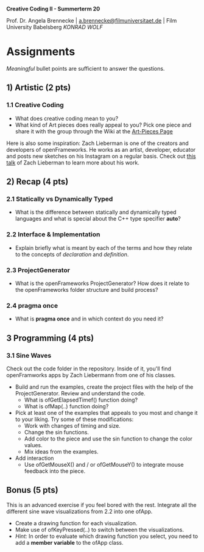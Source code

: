 <!-- ---  
title: Creative Coding II
author: Angela Brennecke
affiliation: Film University Babelsberg KONRAD WOLF
date: Summer term 20
---   -->
**Creative Coding II - Summerterm 20**

Prof. Dr. Angela Brennecke | a.brennecke@filmuniversitaet.de | Film University Babelsberg *KONRAD WOLF*


# Assignments

_Meaningful_ bullet points are sufficient to answer the questions.

## 1) Artistic (2 pts)
### 1.1 Creative Coding

- What does creative coding mean to you?
- What kind of Art pieces does really appeal to you? Pick one piece and share it with the group through the Wiki at the [Art-Pieces Page](https://github.com/ctechfilmuniversity/lecture_creative_coding_2/wiki/Art-Pieces)

Here is also some inspiration: Zach Lieberman is one of the creators and developers of openFrameworks. He works as an artist, developer, educator and posts new sketches on his Instagram on a regular basis. Check out [this talk](https://www.youtube.com/watch?v=xx1eeoo_xnY) of Zach Lieberman to learn more about his work. 

<!-- - [Interview with Zach Lieberman](https://www.theverge.com/2019/5/10/18564182/zach-lieberman-interactive-art-animation-movement-openframeworks-art-club)
- [Talk of Zach Lieberman](https://www.youtube.com/watch?v=bmztlO9_Wvo) -->

## 2) Recap (4 pts)
### 2.1 Statically vs Dynamically Typed

- What is the difference between statically and dynamically typed languages and what is special about the C++ type specifier **auto**?

### 2.2 Interface & Implementation

- Explain briefly what is meant by each of the terms and how they relate to the concepts of  *declaration* and *definition*.

### 2.3 ProjectGenerator

- What is the openFrameworks ProjectGenerator? How does it relate to the openFrameworks folder structure and build process? 

### 2.4 pragma once

- What is **pragma once** and in which context do you need it?

## 3 Programming (4 pts)
### 3.1 Sine Waves

Check out the code folder in the repository. Inside of it, you'll find openFramworks apps by Zach Liebermann from one of his classes. 

- Build and run the examples, create the project files with the help of the ProjectGenerator. Review and understand the code.
  - What is ofGetElapsedTimef() function doing?
  - What is ofMap(..) function doing?
- Pick at least one of the examples that appeals to you most and change it to your liking. Try some of these modifications:
  - Work with changes of timing and size.
  - Change the sin functions.
  - Add color to the piece and use the sin function to change the color values.
  - Mix ideas from the examples.
- Add interaction
  - Use ofGetMouseX() and / or ofGetMouseY() to integrate mouse feedback into the piece.

## Bonus (5 pts)

This is an advanced exercise if you feel bored with the rest. Integrate all the different sine wave visualizations from 2.2 into one ofApp. 
- Create a drawing function for each visualization.
- Make use of ofKeyPressed(..) to switch between the visualizations. 
- *Hint:* In order to evaluate which drawing function you select, you need to add a **member variable** to the ofApp class. 